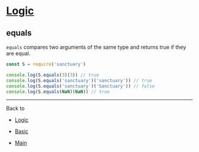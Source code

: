 # [Logic](../README.md)

## equals

`equals` compares two arguments of the same type and returns true if they are equal.

```js
const S = require('sanctuary')

console.log(S.equals(3)(3)) // true
console.log(S.equals('sanctuary')('sanctuary')) // true
console.log(S.equals('sanctuary')('Sanctuary')) // false
console.log(S.equals(NaN)(NaN)) // true
```

----------

Back to

- [Logic](README.md)

- [Basic](../README.md)

- [Main](../../README.md)
